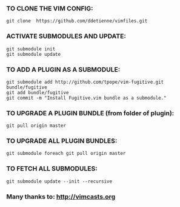 ### TO CLONE THE VIM CONFIG:
```
git clone  https://github.com/ddetienne/vimfiles.git
```
### ACTIVATE SUBMODULES AND UPDATE:
```
git submodule init
git submodule update
```
### TO ADD A PLUGIN AS A SUBMODULE: 
```
git submodule add http://github.com/tpope/vim-fugitive.git bundle/fugitive
git add bundle/fugitive
git commit -m "Install Fugitive.vim bundle as a submodule."
```
### TO UPGRADE A PLUGIN BUNDLE (from folder of plugin): 
```
git pull origin master
``` 
### TO UPGRADE ALL PLUGIN BUNDLES: 
```
git submodule foreach git pull origin master
``` 
### TO FETCH ALL SUBMODULES:
``` 
git submodule update --init --recursive
``` 



### Many thanks to: http://vimcasts.org
